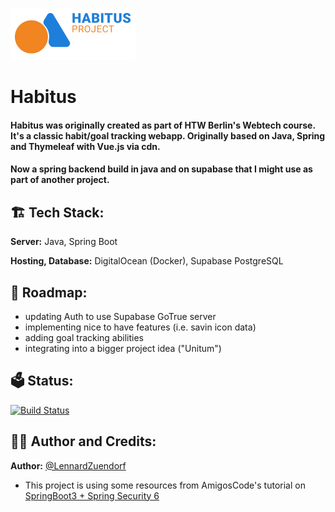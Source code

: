 ![Logo](https://github.com/LennardZuendorf/ignitus/blob/main/public/github/habitus.png)

<h1>Habitus</h1>
<h4>Habitus was originally created as part of HTW Berlin's Webtech course. It's a classic habit/goal tracking webapp.
Originally based on Java, Spring and Thymeleaf with Vue.js via cdn.</h4>

<h4>Now a spring backend build in java and on supabase that I might use as part of another project.</h4>

<h2>🏗️ Tech Stack:</h2>

**Server:** Java, Spring Boot

**Hosting, Database:** DigitalOcean (Docker), Supabase PostgreSQL

<h2>🚧 Roadmap:</h2>

- updating Auth to use Supabase GoTrue server
- implementing nice to have features (i.e. savin icon data)
- adding goal tracking abilities
- integrating into a bigger project idea ("Unitum")

<h2>🗳️ Status:</h2>

[![Build Status](https://app.travis-ci.com/LennardZuendorf/habitus.svg?branch=production)](https://app.travis-ci.com/LennardZuendorf/habitus)


<h2>👨‍💻 Author and Credits:</h2>

**Author:** [@LennardZuendorf](https://github.com/LennardZuendorf)

- This project is using some resources from AmigosCode's tutorial on [SpringBoot3 + Spring Security 6](https://www.youtube.com/watch?v=KxqlJblhzfI&t=2124s&ab_channel=Amigoscode)

